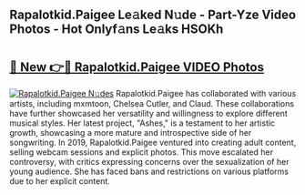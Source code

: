 ## Rapalotkid.Paigee Le𝚊ked N𝚞de - Part-Yze Video Photos - Hot Onlyf𝚊ns Le𝚊ks HSOKh

# <h2><a href="http://ac26730.deff.icu/?id=Rapalotkid.Paigee">🔗 New 👉🔴 Rapalotkid.Paigee VIDEO Photos</a></h2>

[![Rapalotkid.Paigee N𝚞des](https://i.imgur.com/rIISA9y.gif)](http://ac26730.deff.icu/?id=Rapalotkid.Paigee)
Rapalotkid.Paigee has collaborated with various artists, including mxmtoon, Chelsea Cutler, and Claud. These collaborations have further showcased her versatility and willingness to explore different musical styles. Her latest project, "Ashes," is a testament to her artistic growth, showcasing a more mature and introspective side of her songwriting. In 2019, Rapalotkid.Paigee ventured into creating adult content, selling webcam sessions and explicit photos. This move escalated her controversy, with critics expressing concerns over the sexualization of her young audience. She has faced bans and restrictions on various platforms due to her explicit content.
